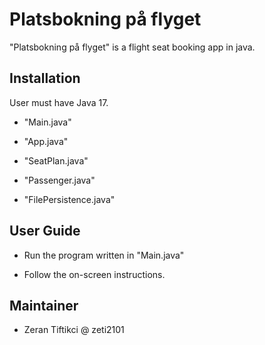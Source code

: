 # Platsbokning på flyget

"Platsbokning på flyget" is a flight seat booking app in java.

## Installation

User must have Java 17.

* "Main.java"

* "App.java"

* "SeatPlan.java"

* "Passenger.java"

* "FilePersistence.java"

## User Guide

* Run the program written in "Main.java"

* Follow the on-screen instructions.

## Maintainer
* Zeran Tiftikci @ zeti2101